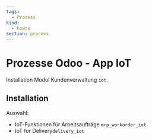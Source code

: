 ```yaml
---
tags:
  - Prozess
kind:
  - howto
section: process
---
```

# Prozesse Odoo - App IoT
Installation Modul Kundenverwaltung `iot`.

## Installation

Auswahl:
* IoT-Funktionen für Arbeitsaufträge `mrp_workorder_iot`
* IoT for Delivery`delivery_iot`